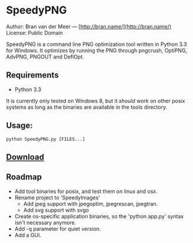 # SpeedyPNG

Author: Bran van der Meer — [http://bran.name/](http://bran.name/)  
License: Public Domain

SpeedyPNG is a command line PNG optimization tool written in Python 3.3 for Windows. It optimizes by running the PNG through pngcrush, OptiPNG, AdvPNG, PNGOUT and DeflOpt.

## Requirements
- Python 3.3

It is currently only tested on Windows 8, but it _should_ work on other posix systems as long as the binaries are available in the tools directory.

## Usage:

	python SpeedyPNG.py [FILES...]

## [Download](https://github.com/branneman/SpeedyPNG/archive/master.zip)

## Roadmap
 - Add tool binaries for posix, and test them on linux and osx.
 - Rename project to 'SpeedyImages'
   - Add jpeg support with jpegoptim, jpegrescan, jpegtran.
   - Add svg support with svgo
 - Create os-specific application binaries, so the 'python app.py' syntax isn't necessary anymore.
 - Add -q parameter for quiet version.
 - Add a GUI.